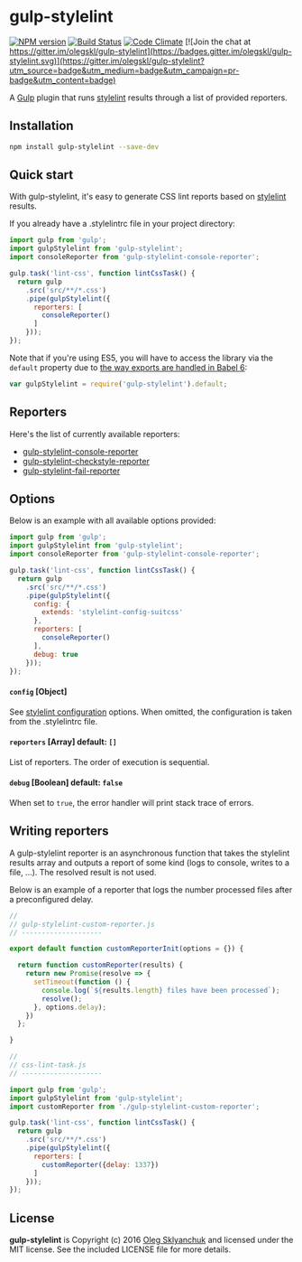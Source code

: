 # gulp-stylelint

[![NPM version](http://img.shields.io/npm/v/gulp-stylelint.svg)](https://www.npmjs.org/package/gulp-stylelint)
[![Build Status](https://travis-ci.org/olegskl/gulp-stylelint.svg?branch=master)](https://travis-ci.org/olegskl/gulp-stylelint)
[![Code Climate](https://codeclimate.com/github/olegskl/gulp-stylelint/badges/gpa.svg)](https://codeclimate.com/github/olegskl/gulp-stylelint)
[![Join the chat at https://gitter.im/olegskl/gulp-stylelint](https://badges.gitter.im/olegskl/gulp-stylelint.svg)](https://gitter.im/olegskl/gulp-stylelint?utm_source=badge&utm_medium=badge&utm_campaign=pr-badge&utm_content=badge)

A [Gulp](http://gulpjs.com/) plugin that runs [stylelint](https://github.com/stylelint/stylelint) results through a list of provided reporters.

## Installation

```bash
npm install gulp-stylelint --save-dev
```

## Quick start

With gulp-stylelint, it's easy to generate CSS lint reports based on [stylelint](https://github.com/stylelint/stylelint) results.

If you already have a .stylelintrc file in your project directory:

```js
import gulp from 'gulp';
import gulpStylelint from 'gulp-stylelint';
import consoleReporter from 'gulp-stylelint-console-reporter';

gulp.task('lint-css', function lintCssTask() {
  return gulp
    .src('src/**/*.css')
    .pipe(gulpStylelint({
      reporters: [
        consoleReporter()
      ]
    }));
});
```

Note that if you're using ES5, you will have to access the library via the `default` property due to [the way exports are handled in Babel 6](https://phabricator.babeljs.io/T2212):

```js
var gulpStylelint = require('gulp-stylelint').default;
```

## Reporters

Here's the list of currently available reporters:

 - [gulp-stylelint-console-reporter](https://github.com/olegskl/gulp-stylelint-console-reporter)
 - [gulp-stylelint-checkstyle-reporter](https://github.com/olegskl/gulp-stylelint-checkstyle-reporter)
 - [gulp-stylelint-fail-reporter](https://github.com/olegskl/gulp-stylelint-fail-reporter)

## Options

Below is an example with all available options provided:

```js
import gulp from 'gulp';
import gulpStylelint from 'gulp-stylelint';
import consoleReporter from 'gulp-stylelint-console-reporter';

gulp.task('lint-css', function lintCssTask() {
  return gulp
    .src('src/**/*.css')
    .pipe(gulpStylelint({
      config: {
        extends: 'stylelint-config-suitcss'
      },
      reporters: [
        consoleReporter()
      ],
      debug: true
    }));
});
```

#### `config` [Object]

See [stylelint configuration](https://github.com/stylelint/stylelint/blob/master/docs/user-guide/configuration.md) options. When omitted, the configuration is taken from the .stylelintrc file.

#### `reporters` [Array<Function>] default: `[]`

List of reporters. The order of execution is sequential.

#### `debug` [Boolean] default: `false`

When set to `true`, the error handler will print stack trace of errors.

## Writing reporters

A gulp-stylelint reporter is an asynchronous function that takes the stylelint results array and outputs a report of some kind (logs to console, writes to a file, ...). The resolved result is not used.

Below is an example of a reporter that logs the number processed files after a preconfigured delay.

```js
//
// gulp-stylelint-custom-reporter.js
// --------------------

export default function customReporterInit(options = {}) {

  return function customReporter(results) {
    return new Promise(resolve => {
      setTimeout(function () {
        console.log(`${results.length} files have been processed`);
        resolve();
      }, options.delay);
    })
  };

}

//
// css-lint-task.js
// --------------------

import gulp from 'gulp';
import gulpStylelint from 'gulp-stylelint';
import customReporter from './gulp-stylelint-custom-reporter';

gulp.task('lint-css', function lintCssTask() {
  return gulp
    .src('src/**/*.css')
    .pipe(gulpStylelint({
      reporters: [
        customReporter({delay: 1337})
      ]
    }));
});
```

## License

**gulp-stylelint** is Copyright (c) 2016 [Oleg Sklyanchuk](http://olegskl.com) and licensed under the MIT license. See the included LICENSE file for more details.
